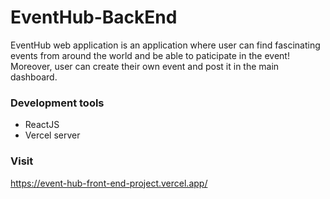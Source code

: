 # EventHub-BackEnd

EventHub web application is an application where user can find fascinating events from around the world and be able to paticipate in the event! Moreover, user can create their own event and post it in the main dashboard.

### Development tools
* ReactJS
* Vercel server

### Visit

https://event-hub-front-end-project.vercel.app/
